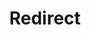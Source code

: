 ﻿---
layout: src/layouts/Redirect.astro
title: Redirect
redirect: /docs/deployments/kubernetes/deploy-container
pubDate:  2023-01-01
navSearch: false
navSitemap: false
navMenu: false
---
